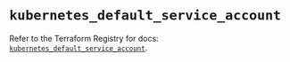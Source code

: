 # `kubernetes_default_service_account`

Refer to the Terraform Registry for docs: [`kubernetes_default_service_account`](https://registry.terraform.io/providers/hashicorp/kubernetes/2.28.0/docs/resources/default_service_account).
